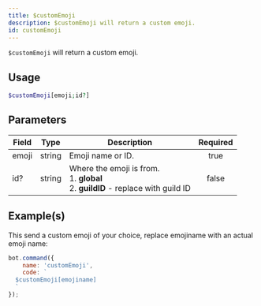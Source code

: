 ```yaml
---
title: $customEmoji
description: $customEmoji will return a custom emoji.
id: customEmoji
---
```


`$customEmoji` will return a custom emoji.

## Usage

```php
$customEmoji[emoji;id?]
```

## Parameters

| Field | Type   | Description                                                                                 | Required |
| ----- | ------ | ------------------------------------------------------------------------------------------- | :------: |
| emoji | string | Emoji name or ID.                                                                           |   true   |
| id?   | string | Where the emoji is from. <br /> 1. **global** <br /> 2. **guildID** - replace with guild ID |  false   |

## Example(s)

This send a custom emoji of your choice, replace emojiname with an actual emoji name:

```javascript
bot.command({
    name: 'customEmoji',
    code: `
  $customEmoji[emojiname]
  `
});
```